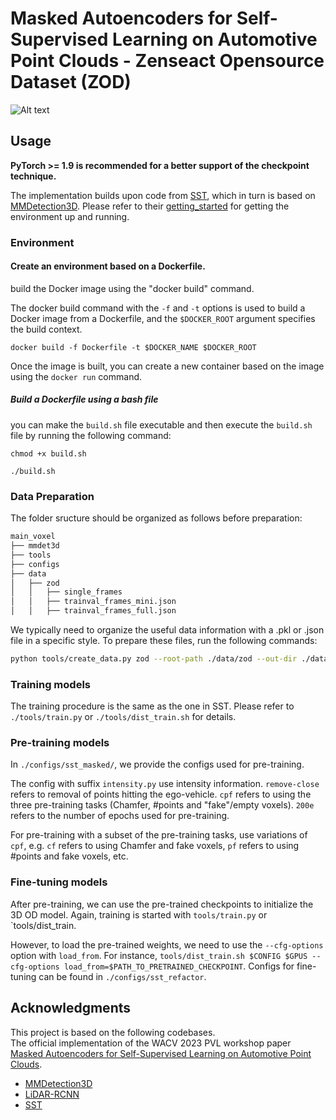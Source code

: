# Masked Autoencoders for Self-Supervised Learning on Automotive Point Clouds - Zenseact Opensource Dataset (ZOD)

![Alt text](/main_voxel/asset/image.png "ZOD single frame")

## Usage

**PyTorch >= 1.9 is recommended for a better support of the checkpoint technique.**


The implementation builds upon code from [SST](https://github.com/TuSimple/SST), which in turn is based on [MMDetection3D](https://github.com/open-mmlab/mmdetection3d). Please refer to their [getting_started](https://github.com/open-mmlab/mmdetection3d/blob/master/docs/en/getting_started.md) for getting the environment up and running.

### Environment 

####  Create an environment based on a Dockerfile. 

build the Docker image using the "docker build" command.

The docker build command with the `-f` and `-t` options is used to build a Docker image from a Dockerfile, and the `$DOCKER_ROOT` argument specifies the build context.

```
docker build -f Dockerfile -t $DOCKER_NAME $DOCKER_ROOT
```
Once the image is built, you can create a new container based on the image using the `docker run` command. 

##### Build a Dockerfile using a bash file

you can make the `build.sh` file executable and then execute the `build.sh` file by running the following command:

```
chmod +x build.sh

./build.sh
```

### Data Preparation

The folder sructure should be organized as follows before preparation:

```bash
main_voxel
├── mmdet3d
├── tools
├── configs
├── data
│   ├── zod
│   │   ├── single_frames
│   │   ├── trainval_frames_mini.json
│   │   ├── trainval_frames_full.json
```

We typically need to organize the useful data information with a .pkl or .json file in a specific style. To prepare these files, run the following commands:

```bash
python tools/create_data.py zod --root-path ./data/zod --out-dir ./data/zod --extra-tag mini
```

### Training models
The training procedure is the same as the one in SST. Please refer to `./tools/train.py` or `./tools/dist_train.sh` for details.

### Pre-training models

In `./configs/sst_masked/`, we provide the configs used for pre-training. 

The config with suffix `intensity.py` use intensity information. `remove-close` refers to removal of points hitting the ego-vehicle. `cpf` refers to using the three pre-training tasks (Chamfer, #points and "fake"/empty voxels). `200e` refers to the number of epochs used for pre-training.

For pre-training with a subset of the pre-training tasks, use variations of `cpf`, e.g. `cf` refers to using Chamfer and fake voxels, `pf` refers to using #points and fake voxels, etc.


### Fine-tuning models

After pre-training, we can use the pre-trained checkpoints to initialize the 3D OD model. Again, training is started with `tools/train.py` or `tools/dist_train.


 However, to load the pre-trained weights, we need to use the `--cfg-options` option with `load_from`. For instance, `tools/dist_train.sh $CONFIG $GPUS --cfg-options load_from=$PATH_TO_PRETRAINED_CHECKPOINT`. Configs for fine-tuning can be found in `./configs/sst_refactor`.


## Acknowledgments
This project is based on the following codebases.  
The official implementation of the WACV 2023 PVL workshop paper [Masked Autoencoders for Self-Supervised Learning on Automotive Point Clouds](https://arxiv.org/abs/2207.00531).

* [MMDetection3D](https://github.com/open-mmlab/mmdetection3d)
* [LiDAR-RCNN](https://github.com/TuSimple/LiDAR_RCNN)
* [SST](https://github.com/TuSimple/SST)
